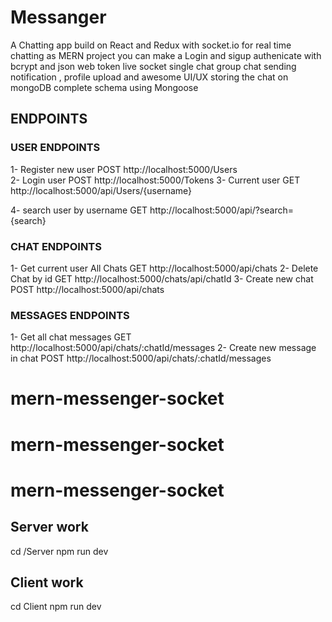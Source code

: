 # Messanger
A Chatting app build on React and Redux with socket.io for real time chatting as MERN project you can make a Login and sigup authenicate with bcrypt and json web token live socket single chat group chat sending notification , profile upload and awesome UI/UX storing the chat on mongoDB complete schema using Mongoose


## ENDPOINTS 

### USER ENDPOINTS

1- Register new user   POST   http://localhost:5000/Users  
2- Login user         POST   http://localhost:5000/Tokens
3- Current user  GET   http://localhost:5000/api/Users/{username}

4-  search user by username   GET  http://localhost:5000/api/?search={search}


<!-- 5- user by name find    GET  http://localhost:5000/auth/users/:userName -->

### CHAT  ENDPOINTS

1- Get current user All Chats      GET   http://localhost:5000/api/chats
2- Delete Chat by id     GET   http://localhost:5000/chats/api/chatId
3- Create new chat        POST  http://localhost:5000/api/chats


###  MESSAGES ENDPOINTS


1- Get all chat messages    GET   http://localhost:5000/api/chats/:chatId/messages
2- Create new message in chat     POST  http://localhost:5000/api/chats/:chatId/messages


# mern-messenger-socket
# mern-messenger-socket
# mern-messenger-socket




##  Server work   

 cd /Server
 npm run dev


 ##  Client work

 cd Client
 npm run dev